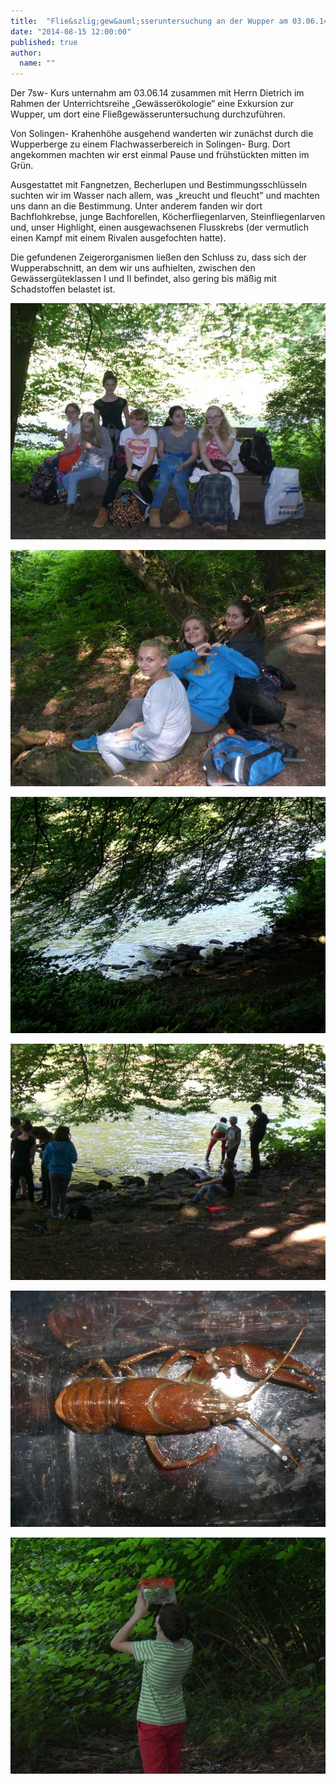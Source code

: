 ```yaml
---
title:  "Flie&szlig;gew&auml;sseruntersuchung an der Wupper am 03.06.14"
date: "2014-08-15 12:00:00"
published: true
author:
  name: ""
---
```


Der 7sw- Kurs unternahm am 03.06.14 zusammen mit Herrn Dietrich im Rahmen der Unterrichtsreihe „Gew&auml;sser&ouml;kologie” eine Exkursion zur Wupper, um dort eine Flie&szlig;gew&auml;sseruntersuchung durchzuf&uuml;hren.

Von Solingen- Krahenh&ouml;he ausgehend wanderten wir zun&auml;chst durch die Wupperberge zu einem Flachwasserbereich in Solingen- Burg. Dort angekommen machten wir erst einmal Pause und fr&uuml;hst&uuml;ckten mitten im Gr&uuml;n.

Ausgestattet mit Fangnetzen, Becherlupen und Bestimmungsschl&uuml;sseln suchten wir im Wasser nach allem, was „kreucht und fleucht” und machten uns dann an die Bestimmung. Unter anderem fanden wir dort Bachflohkrebse, junge Bachforellen, K&ouml;cherfliegenlarven, Steinfliegenlarven und, unser Highlight, einen ausgewachsenen Flusskrebs (der vermutlich einen Kampf mit einem Rivalen ausgefochten hatte). 

Die gefundenen Zeigerorganismen lie&szlig;en den Schluss zu, dass sich der Wupperabschnitt, an dem wir uns aufhielten, zwischen den Gew&auml;sserg&uuml;teklassen I und II befindet, also gering bis m&auml;&szlig;ig mit Schadstoffen belastet ist. 

<p><img src="../img/2014/06/03/20140603_fliessgewaesser_1.jpg"></p>
<p><img src="../img/2014/06/03/20140603_fliessgewaesser_2.jpg"></p>
<p><img src="../img/2014/06/03/20140603_fliessgewaesser_3.jpg"></p>
<p><img src="../img/2014/06/03/20140603_fliessgewaesser_4.jpg"></p>
<p><img src="../img/2014/06/03/20140603_fliessgewaesser_5.jpg"></p>
<p><img src="../img/2014/06/03/20140603_fliessgewaesser_6.jpg"></p>
